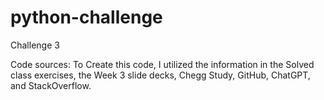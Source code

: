 # python-challenge
Challenge 3

Code sources: To Create this code, I utilized the information in the Solved class exercises, the Week 3 slide decks, 
Chegg Study, GitHub, ChatGPT, and StackOverflow. 
